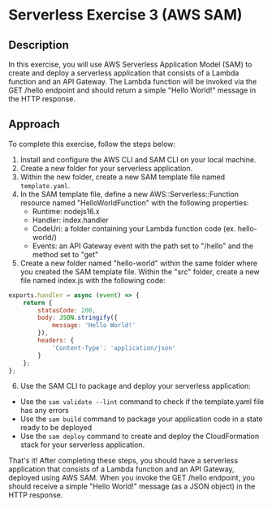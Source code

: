 # Serverless Exercise 3 (AWS SAM)

## Description
In this exercise, you will use AWS Serverless Application Model (SAM) to create and deploy a serverless application that consists of a Lambda function and an API Gateway. The Lambda function will be invoked via the GET /hello endpoint and should return a simple "Hello World!" message in the HTTP response.

## Approach
To complete this exercise, follow the steps below:

1. Install and configure the AWS CLI and SAM CLI on your local machine.
2. Create a new folder for your serverless application.
3. Within the new folder, create a new SAM template file named `template.yaml`.
4. In the SAM template file, define a new AWS::Serverless::Function resource named "HelloWorldFunction" with the following properties:
    - Runtime: nodejs16.x
    - Handler: index.handler
    - CodeUri: a folder containing your Lambda function code (ex. hello-world/)
    - Events: an API Gateway event with the path set to "/hello" and the method set to "get"
5. Create a new folder named "hello-world" within the same folder where you created the SAM template file. Within the "src" folder, create a new file named index.js with the following code:
```javascript
exports.handler = async (event) => {
    return {
        statusCode: 200,
        body: JSON.stringify({
            message: 'Hello World!'
        }),
        headers: {
            'Content-Type': 'application/json'
        }
    };
};
```
6. Use the SAM CLI to package and deploy your serverless application:
- Use the `sam validate --lint` command to check if the template.yaml file has any errors
- Use the `sam build` command to package your application code in a state ready to be deployed
- Use the `sam deploy` command to create and deploy the CloudFormation stack for your serverless application.

That's it! After completing these steps, you should have a serverless application that consists of a Lambda function and an API Gateway, deployed using AWS SAM. When you invoke the GET /hello endpoint, you should receive a simple "Hello World!" message (as a JSON object) in the HTTP response.
